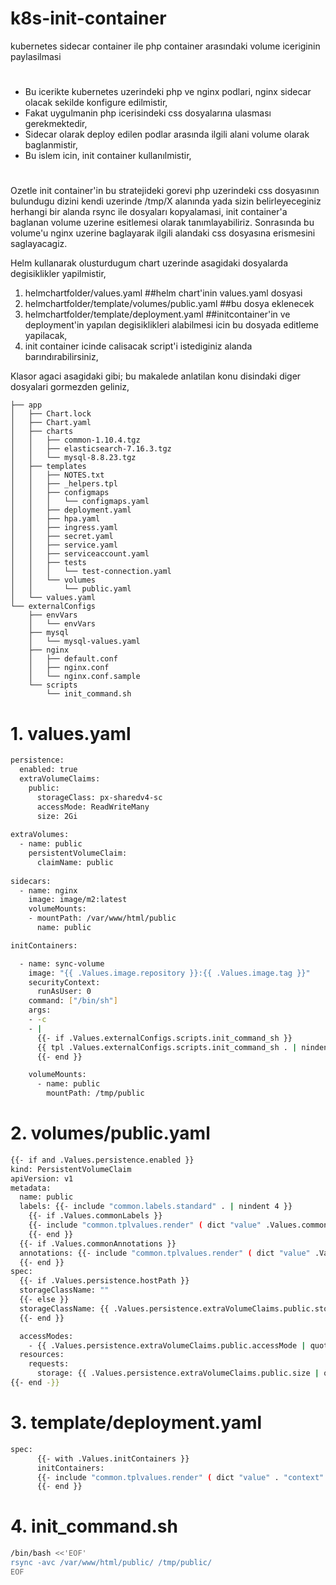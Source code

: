 # k8s-init-container
kubernetes sidecar container ile php container arasındaki volume iceriginin paylasilmasi

# 
- Bu icerikte kubernetes uzerindeki php ve nginx podlari, nginx sidecar olacak sekilde konfigure edilmistir,
- Fakat uygulmanin php icerisindeki css dosyalarına ulasması gerekmektedir,
- Sidecar olarak deploy edilen podlar arasında ilgili alani volume olarak baglanmistir,
- Bu islem icin, init container kullanılmistir,

# 
Ozetle init container'in bu stratejideki gorevi php uzerindeki css dosyasının bulundugu dizini kendi uzerinde /tmp/X alanında yada sizin belirleyeceginiz herhangi bir alanda rsync ile dosyaları kopyalamasi, init container'a baglanan volume uzerine esitlemesi olarak tanımlayabiliriz. Sonrasında bu volume'u nginx uzerine baglayarak ilgili alandaki css dosyasına erismesini saglayacagiz.

Helm kullanarak olusturdugum chart uzerinde asagidaki dosyalarda degisiklikler yapilmistir,

1. helmchartfolder/values.yaml ##helm chart'inin values.yaml dosyasi
2. helmchartfolder/template/volumes/public.yaml ##bu dosya eklenecek
3. helmchartfolder/template/deployment.yaml ##initcontainer'in ve deployment'in yapılan degisiklikleri alabilmesi icin bu dosyada editleme yapilacak,
4. init container icinde calisacak script'i istediginiz alanda barındırabilirsiniz,

Klasor agaci asagidaki gibi; bu makalede anlatilan konu disindaki diger dosyalari gormezden geliniz,

```
├── app
│   ├── Chart.lock
│   ├── Chart.yaml
│   ├── charts
│   │   ├── common-1.10.4.tgz
│   │   ├── elasticsearch-7.16.3.tgz
│   │   └── mysql-8.8.23.tgz
│   ├── templates
│   │   ├── NOTES.txt
│   │   ├── _helpers.tpl
│   │   ├── configmaps
│   │   │   └── configmaps.yaml
│   │   ├── deployment.yaml
│   │   ├── hpa.yaml
│   │   ├── ingress.yaml
│   │   ├── secret.yaml
│   │   ├── service.yaml
│   │   ├── serviceaccount.yaml
│   │   ├── tests
│   │   │   └── test-connection.yaml
│   │   └── volumes
│   │       └── public.yaml
│   └── values.yaml
└── externalConfigs
    ├── envVars
    │   └── envVars
    ├── mysql
    │   └── mysql-values.yaml
    ├── nginx
    │   ├── default.conf
    │   ├── nginx.conf
    │   └── nginx.conf.sample
    └── scripts
        └── init_command.sh  
```
 
# 1. values.yaml 
```sh
persistence:
  enabled: true
  extraVolumeClaims:
    public:
      storageClass: px-sharedv4-sc
      accessMode: ReadWriteMany
      size: 2Gi
      
extraVolumes:
  - name: public
    persistentVolumeClaim:
      claimName: public      
      
sidecars:
  - name: nginx
    image: image/m2:latest
    volumeMounts:
    - mountPath: /var/www/html/public
      name: public      

initContainers:

  - name: sync-volume
    image: "{{ .Values.image.repository }}:{{ .Values.image.tag }}"
    securityContext:
      runAsUser: 0
    command: ["/bin/sh"]
    args:
    - -c
    - |
      {{- if .Values.externalConfigs.scripts.init_command_sh }}
      {{ tpl .Values.externalConfigs.scripts.init_command_sh . | nindent 4 }}
      {{- end }}

    volumeMounts:
      - name: public
        mountPath: /tmp/public
```


# 2. volumes/public.yaml
```sh
{{- if and .Values.persistence.enabled }}
kind: PersistentVolumeClaim
apiVersion: v1
metadata:
  name: public
  labels: {{- include "common.labels.standard" . | nindent 4 }}
    {{- if .Values.commonLabels }}
    {{- include "common.tplvalues.render" ( dict "value" .Values.commonLabels "context" $ ) | nindent 4 }}
    {{- end }}
  {{- if .Values.commonAnnotations }}
  annotations: {{- include "common.tplvalues.render" ( dict "value" .Values.commonAnnotations "context" $ ) | nindent 4 }}
  {{- end }}
spec:
  {{- if .Values.persistence.hostPath }}
  storageClassName: ""
  {{- else }}
  storageClassName: {{ .Values.persistence.extraVolumeClaims.public.storageClass }}
  {{- end }}

  accessModes:
    - {{ .Values.persistence.extraVolumeClaims.public.accessMode | quote }}
  resources:
    requests:
      storage: {{ .Values.persistence.extraVolumeClaims.public.size | quote }}
{{- end -}}
```

# 3. template/deployment.yaml
```sh
spec:
      {{- with .Values.initContainers }}
      initContainers:
      {{- include "common.tplvalues.render" ( dict "value" . "context" $ ) | nindent 8}}
      {{- end }}
```

# 4. init_command.sh
```sh
/bin/bash <<'EOF'
rsync -avc /var/www/html/public/ /tmp/public/
EOF
```


 
